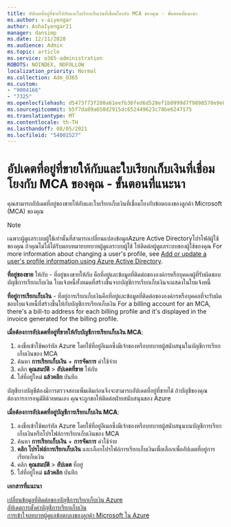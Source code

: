 ```yaml
---
title: อัปเดตที่อยู่ที่ขายให้กับและใบเรียกเก็บเงินที่เชื่อมโยงกับ MCA ของคุณ - ขั้นตอนที่แนะนา
ms.author: v-aiyengar
author: AshaIyengar21
manager: dansimp
ms.date: 12/11/2020
ms.audience: Admin
ms.topic: article
ms.service: o365-administration
ROBOTS: NOINDEX, NOFOLLOW
localization_priority: Normal
ms.collection: Adm_O365
ms.custom:
- "9004166"
- "7325"
ms.openlocfilehash: d5473f73f280a61eefb36fed6d528ef1b0999d7f9898570e9e8eb24105a1cfa6
ms.sourcegitcommit: b5f7da89a650d2915dc652449623c78be6247175
ms.translationtype: MT
ms.contentlocale: th-TH
ms.lasthandoff: 08/05/2021
ms.locfileid: "54001527"
---
```

# <a name="update-sold-to-and-bill-to-address-associated-to-your-mca---recommended-steps"></a>อัปเดตที่อยู่ที่ขายให้กับและใบเรียกเก็บเงินที่เชื่อมโยงกับ MCA ของคุณ - ขั้นตอนที่แนะนา

คุณสามารถอัปเดตที่อยู่ของขายให้กับและใบเรียกเก็บเงินที่เชื่อมโยงกับข้อตกลงของลูกค้า Microsoft (MCA) ของคุณ 

> [!NOTE]
> เฉพาะผู้ดูแลระบบผู้ใช้เท่านั้นที่สามารถเปลี่ยนแปลงข้อมูลAzure Active Directoryโปรไฟล์ผู้ใช้ของคุณ ถ้าคุณไม่ได้ได้รับมอบหมายบทบาทผู้ดูแลระบบผู้ใช้ ให้ติดต่อผู้ดูแลระบบของผู้ใช้ของคุณ For more information about changing a user's profile, see [Add or update a user's profile information using Azure Active Directory](https://docs.microsoft.com/azure/active-directory/fundamentals/active-directory-users-profile-azure-portal).

**ที่อยู่ของขาย** ให้กับ - ที่อยู่ของขายให้กับ คือที่อยู่และข้อมูลที่ติดต่อขององค์กรหรือบุคคลผู้ที่รับผิดชอบบัญชีการเรียกเก็บเงิน ใบแจ้งหนี้ทั้งหมดที่สร้างขึ้นจากบัญชีการเรียกเก็บเงินจะแสดงในใบแจ้งหนี้

**ที่อยู่การเรียกเก็บเงิน** - ที่อยู่การเรียกเก็บเงินคือที่อยู่และข้อมูลที่ติดต่อขององค์กรหรือบุคคลที่จะรับผิดชอบใบแจ้งหนี้ที่สร้างขึ้นให้กับบัญชีการเรียกเก็บเงิน For a billing account for an MCA, there's a bill-to address for each billing profile and it's displayed in the invoice generated for the billing profile.

**เมื่อต้องการอัปเดตที่อยู่ที่ขายให้กับบัญชีการเรียกเก็บเงิน MCA**:

1. ลงชื่อเข้าใช้พอร์ทัล Azure โดยใช้ที่อยู่อีเมลซึ่งมีเจ้าของหรือบทบาทผู้สนับสนุนในบัญชีการเรียกเก็บเงินของ MCA
1. ค้นหา **การเรียกเก็บเงิน**  +  **การจัดการ** ค่าใช้จ่าย
1. คลิก **คุณสมบัติ**  >  **อัปเดตที่ขาย** ให้กับ
1. ใส่ที่อยู่ใหม่ **แล้วคลิก** บันทึก

บัญชีบางบัญชีต้องมีการตรวจสอบเพิ่มเติมก่อนจึงจะสามารถอัปเดตที่อยู่ที่ขายได้ ถ้าบัญชีของคุณต้องการการอนุมัติด้วยตนเอง คุณจะถูกขอให้ติดต่อฝ่ายสนับสนุนของ Azure

**เมื่อต้องการอัปเดตที่อยู่บัญชีการเรียกเก็บเงิน MCA**: 

1. ลงชื่อเข้าใช้พอร์ทัล Azure โดยใช้ที่อยู่อีเมลซึ่งมีเจ้าของหรือบทบาทผู้สนับสนุนบนบัญชีการเรียกเก็บเงินหรือโปรไฟล์การเรียกเก็บเงินของ MCA
1. ค้นหา **การเรียกเก็บเงิน**  +  **การจัดการ** ค่าใช้จ่าย
1. **คลิก โปรไฟล์การเรียกเก็บเงิน** และเลือกโปรไฟล์การเรียกเก็บเงินเพื่อเลือกเพื่ออัปเดตที่อยู่การเรียกเก็บเงิน
1. คลิก **คุณสมบัติ**  >  **อัปเดต** ที่อยู่
1. ใส่ที่อยู่ใหม่ **แล้วคลิก** บันทึก

**เอกสารที่แนะนา**

[เปลี่ยนข้อมูลที่ติดต่อของบัญชีการเรียกเก็บเงิน Azure](https://docs.microsoft.com/azure/cost-management-billing/manage/change-azure-account-profile)   
[อัปเดตการตั้งค่าบัญชีการเรียกเก็บเงิน](https://docs.microsoft.com/microsoft-store/update-microsoft-store-for-business-account-settings)  
[การเข้าใจบทบาทผู้ดูแลข้อตกลงของลูกค้า Microsoft ใน Azure](https://docs.microsoft.com/azure/cost-management-billing/manage/understand-mca-roles)